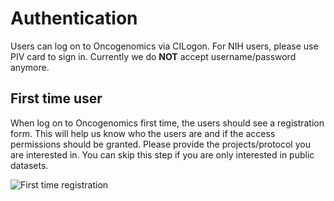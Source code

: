 # Authentication

Users can log on to Oncogenomics via CILogon. For NIH users, please use PIV card to sign in. Currently we do **NOT** accept username/password anymore.

## First time user

When log on to Oncogenomics first time, the users should see a registration form. This will help us know who the users are and if the access permissions should be granted. Please provide the projects/protocol you are interested in. You can skip this step if you are only interested in public datasets.

![First time registration](https://clinomics.ccr.cancer.gov/clinomics/public/images/tutorial/register.PNG)





